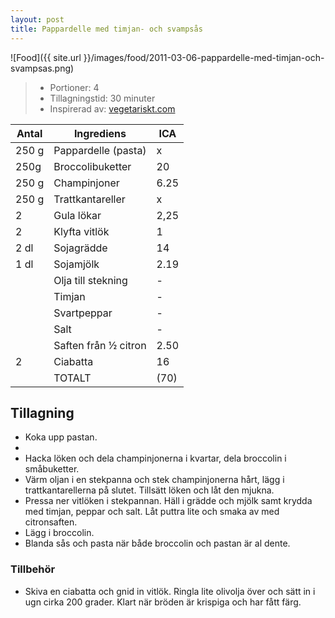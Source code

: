 ```yaml
---
layout: post
title: Pappardelle med timjan- och svampsås
---
```


![Food]({{ site.url }}/images/food/2011-03-06-pappardelle-med-timjan-och-svampsas.png)

>* Portioner: 4
>* Tillagningstid: 30 minuter
>* Inspirerad av: [vegetariskt.com](http://www.vegetariskt.com/visarecept.asp?ReceptID=2425 "vegetariskt.com")

Antal | Ingrediens                | ICA
----- | ------------------------- | ---
250 g | Pappardelle (pasta)       | x
250g  | Broccolibuketter          | 20
250 g | Champinjoner              | 6.25
250 g | Trattkantareller          | x
2     | Gula lökar                | 2,25
2     | Klyfta vitlök             | 1
2 dl  | Sojagrädde                | 14
1 dl  | Sojamjölk                 | 2.19
      | Olja till stekning        | -
      | Timjan                    | -
      | Svartpeppar               | -
      | Salt                      | -
      | Saften från ½ citron      | 2.50
2     | Ciabatta                  | 16
      | TOTALT                    | (70)

Tillagning
----------

* Koka upp pastan.
*
* Hacka löken och dela champinjonerna i kvartar, dela broccolin i småbuketter.
* Värm oljan i en stekpanna och stek champinjonerna hårt, lägg i
  trattkantarellerna på slutet. Tillsätt löken och låt den mjukna.
* Pressa ner vitlöken i stekpannan. Häll i grädde och mjölk samt krydda med
  timjan, peppar och salt. Låt puttra lite och smaka av med citronsaften.
* Lägg i broccolin.
* Blanda sås och pasta när både broccolin och pastan är al dente.

### Tillbehör

* Skiva en ciabatta och gnid in vitlök. Ringla lite olivolja över och
  sätt in i ugn cirka 200 grader. Klart när bröden är krispiga och har
  fått färg.
